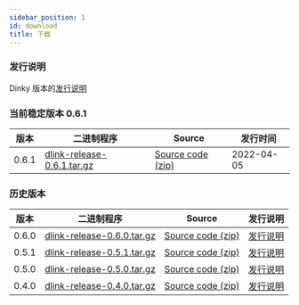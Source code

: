 ```yaml
---
sidebar_position: 1
id: download
title: 下载
---
```


### 发行说明

Dinky 版本的[发行说明](/download/release_notes/dinky-0.6.1)

### 当前稳定版本 0.6.1

| 版本     | 二进制程序                                                                                                                   |   Source   |  发行时间      |
| ---------- |----------------------------------------------------------------------------------------------------------------------| ---- | ---- |
| 0.6.1 | [dlink-release-0.6.1.tar.gz](https://github.com/DataLinkDC/dlink/releases/download/0.6.1/dlink-release-0.6.1.tar.gz) | [Source code (zip)](https://github.com/DataLinkDC/dlink/archive/refs/tags/0.6.1.zip) | 2022-04-05 |  

### 历史版本

| 版本   | 二进制程序                                                                                                                | Source                                                                               | 发行说明                                        |
|-------|----------------------------------------------------------------------------------------------------------------------|--------------------------------------------------------------------------------------|---------------------------------------------|
| 0.6.0 | [dlink-release-0.6.0.tar.gz](https://github.com/DataLinkDC/dlink/releases/download/0.6.0/dlink-release-0.6.0.tar.gz) | [Source code (zip)](https://github.com/DataLinkDC/dlink/archive/refs/tags/0.6.0.zip) | [发行说明](/download/dinky-0.6.0) |
| 0.5.1 | [dlink-release-0.5.1.tar.gz](https://github.com/DataLinkDC/dlink/releases/download/0.5.1/dlink-release-0.5.1.tar.gz) | [Source code (zip)](https://github.com/DataLinkDC/dlink/archive/refs/tags/0.5.1.zip) | [发行说明](/download/dinky-0.5.1) |
| 0.5.0 | [dlink-release-0.5.0.tar.gz](https://github.com/DataLinkDC/dlink/releases/download/0.5.0/dlink-release-0.5.0.tar.gz) | [Source code (zip)](https://github.com/DataLinkDC/dlink/archive/refs/tags/0.5.0.zip) | [发行说明](/download/dinky-0.5.0) |
| 0.4.0 | [dlink-release-0.4.0.tar.gz](https://github.com/DataLinkDC/dlink/releases/download/0.4.0/dlink-release-0.4.0.tar.gz) | [Source code (zip)](https://github.com/DataLinkDC/dlink/archive/refs/tags/0.4.0.zip) | [发行说明](/download/dinky-0.4.0) |

